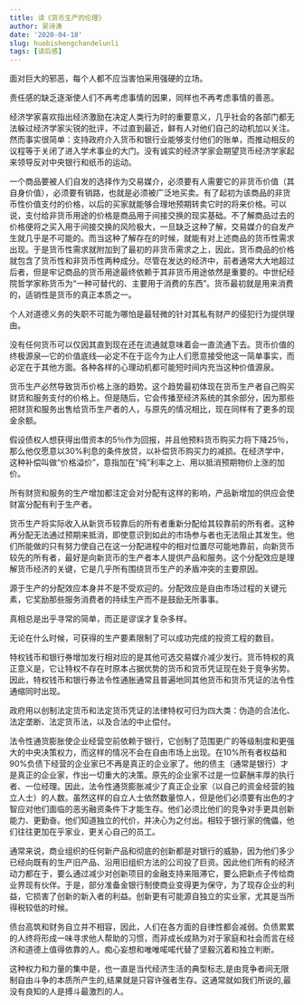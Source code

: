 ```yaml
---
title: 读《货币生产的伦理》
author: 吴诗涛
date: '2020-04-18'
slug: huobishengchandelunli
tags: [读后感]
---
```


面对巨大的邪恶，每个人都不应当害怕采用强硬的立场。

责任感的缺乏逐渐使人们不再考虑事情的因果，同样也不再考虑事情的善恶。

经济学家喜欢指出经济激励在决定人类行为时的重要意义，几乎社会的各部门都无法躲过经济学家尖锐的批评，不过直到最近，鲜有人对他们自己的动机加以关注。然而事实很简单：支持政府介入货币和银行业能够支付他们的账单，而推动相反的议程等于关闭了进入学术事业的大门。没有诚实的经济学家会期望货币经济学家起来领导反对中央银行和纸币的运动。

一个商品要被人们自发的选择作为交易媒介，必须要有人需要它的非货币价值（其自身价值），必须要有销路，也就是必须被广泛地买卖。有了起初为该商品的非货币性价值支付的价格，以后的买家就能够合理地预期转卖它时的将来价格。可以说，支付给非货币用途的价格是商品用于间接交换的现实基础。不了解商品过去的价格便将之买入用于间接交换的风险极大，一旦缺乏这种了解，交易媒介的自发产生就几乎是不可能的。而当这种了解存在的时候，就能有对上述商品的货币性需求出现。于是货币性需求就附加到了最初的非货币需求之上，因此，货币商品的价格就包含了货币性和非货币性两种成分。尽管在发达的经济中，前者通常大大地超过后者，但是牢记商品的货币用途最终依赖于其非货币用途依然是重要的。中世纪经院哲学家称货币为“一种可替代的、主要用于消费的东西”。货币最初就是用来消费的，适销性是货币的真正本质之一。

个人对道德义务的失职不可能为哪怕是最轻微的针对其私有财产的侵犯行为提供理由。

没有任何货币可以仅因其直到现在还在流通就意味着会一直流通下去。货币价值的终极源泉—它的价值底线—必定不在于迄今为止人们愿意接受他这一简单事实，而必定在于其他方面。各种各样的心理动机都可能短时间内充当这种价值源泉。

货币生产必然导致货币价格上涨的趋势。这个趋势最初体现在货币生产者自己购买财货和服务支付的价格上。但是随后，它会传播至经济系统的其余部分，因为那些把财货和服务出售给货币生产者的人，与原先的情况相比，现在同样有了更多的现金余额。

假设债权人想获得出借资本的5％作为回报，并且他预料货币购买力将下降25％，那么他仅愿意以30%利息的条件放贷，以补偿货币购买力的减损。在经济学中，这种补偿叫做“价格溢价”，意指加在“纯”利率之上、用以抵消预期物价上涨的加价。

所有财货和服务的生产增加都注定会对分配有这样的影响，产品新增加的供应会使财富分配有利于生产者。

货币生产将实际收入从新货币较靠后的所有者重新分配给其较靠前的所有者。这种再分配无法通过预期来抵消，即使意识到如此的市场参与者也无法阻止其发生。他们所能做的只有努力使自己在这一分配进程中的相对位置尽可能地靠前，向新货币较先的所有者，最好是向新货币的生产者本人提供产品和服务。这个分配效应是理解货币经济的关键，它是几乎所有围绕货币生产的矛盾冲突的主要原因。

源于生产的分配效应本身并不是不受欢迎的。分配效应是自由市场过程的关键元素，它奖励那些服务消费者的持续生产而不是鼓励无所事事。

真相总是出乎寻常的简单，而正是谬误才复杂多样。

无论在什么时候，可获得的生产要素限制了可以成功完成的投资工程的数目。

特权钱币和银行券增加发行相对应的是其他可选交易媒介减少发行。货币特权的真正意义是，它让特权不存在时原本占据优势的货币和货币凭证现在处于竞争劣势。因此，特权钱币和银行券法令性通胀通常且普遍地同其他货币和货币凭证的法令性通缩同时出现。

政府用以创制法定货币和法定货币凭证的法律特权可归为四大类：伪造的合法化、法定垄断、法定货币法，以及合法的中止偿付。

法令性通货膨胀使企业经营空前依赖于银行，它创制了范围更广的等级制度和更强大的中央决策权力，而这样的情况不会在自由市场上出现。在10%所有者权益和90%负债下经营的企业家已不再是真正的企业家了。他的债主（通常是银行）才是真正的企业家，作出一切重大的决策。原先的企业家不过是一位薪酬丰厚的执行者、一位经理。因此，法令性通货膨胀减少了真正企业家（以自己的资金经营的独立人士）的人数。虽然这样的自立人士依然数量惊人，但是他们必须要有出色的才智应对他们面临的恶劣融资条件下才能生存。他们必须比他们的竞争对手更具创新能力、更勤奋。他们知道独立的代价，并决心为之付出。相较于银行家的傀儡，他们往往更加在乎家业，更关心自己的员工。

通常来说，商业组织的任何新产品和彻底的创新都是对银行的威胁，因为他们多少已经向既有的生产旧产品、沿用旧组织方法的公司投了巨资。因此他们所有的经济动力都在于，要么通过减少对创新项目的金融支持来阻滞它，要么把新点子传给商业界现有伙伴。于是，部分准备金银行制使商业变得更为保守，为了现存企业的利益，它损害了创新的新入者的利益。创新更有可能源自独立的实业家，尤其是当所得税较低的时候。

债台高筑和财务自立并不相容，因此，人们在各方面的自律性都会减弱。负债累累的人终将形成一味寻求他人帮助的习惯，而非成长成熟为对于家庭和社会而言在经济和道德上值得依靠的人。痴心妄想和唯唯喏喏代替了坚毅沉着和独立判断。

这种权力和力量的集中是，也一直是当代经济生活的典型标志,是由竞争者间无限制自由斗争的本质所产生的,结果就是只容许强者生存。这通常就如我们所说的,最没有良知的人是搏斗最激烈的人。
